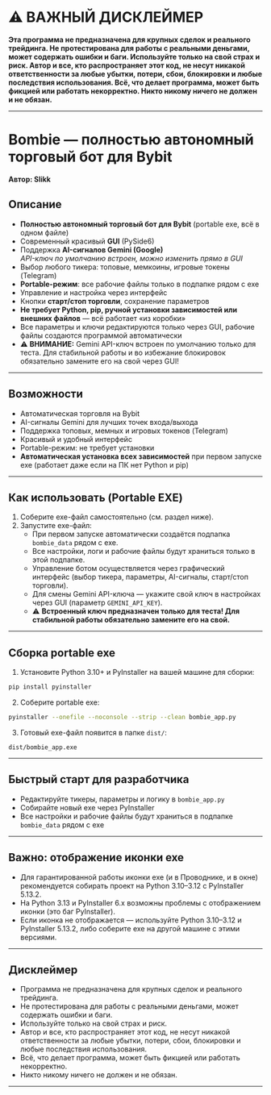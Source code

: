# ⚠️ ВАЖНЫЙ ДИСКЛЕЙМЕР

**Эта программа не предназначена для крупных сделок и реального трейдинга. Не протестирована для работы с реальными деньгами, может содержать ошибки и баги. Используйте только на свой страх и риск. Автор и все, кто распространяет этот код, не несут никакой ответственности за любые убытки, потери, сбои, блокировки и любые последствия использования. Всё, что делает программа, может быть фикцией или работать некорректно. Никто никому ничего не должен и не обязан.**

---

# Bombie — полностью автономный торговый бот для Bybit

**Автор: Slikk**

## Описание

- **Полностью автономный торговый бот для Bybit** (portable exe, всё в одном файле)
- Современный красивый **GUI** (PySide6)
- Поддержка **AI-сигналов Gemini (Google)**  
  _API-ключ по умолчанию встроен, можно изменить прямо в GUI_
- Выбор любого тикера: топовые, мемкоины, игровые токены (Telegram)
- **Portable-режим**: все рабочие файлы только в подпапке рядом с exe
- Управление и настройка через интерфейс
- Кнопки **старт/стоп торговли**, сохранение параметров
- **Не требует Python, pip, ручной установки зависимостей или внешних файлов** — всё работает «из коробки»
- Все параметры и ключи редактируются только через GUI, рабочие файлы создаются программой автоматически
- ⚠️ **ВНИМАНИЕ:** Gemini API-ключ встроен по умолчанию только для теста. Для стабильной работы и во избежание блокировок обязательно замените его на свой через GUI!

---

## Возможности

- Автоматическая торговля на Bybit
- AI-сигналы Gemini для лучших точек входа/выхода
- Поддержка топовых, мемных и игровых токенов (Telegram)
- Красивый и удобный интерфейс
- Portable-режим: не требует установки
- **Автоматическая установка всех зависимостей** при первом запуске exe (работает даже если на ПК нет Python и pip)

---

## Как использовать (Portable EXE)

1. Соберите exe-файл самостоятельно (см. раздел ниже).
2. Запустите exe-файл:
   - При первом запуске автоматически создаётся подпапка `bombie_data` рядом с exe.
   - Все настройки, логи и рабочие файлы будут храниться только в этой подпапке.
   - Управление ботом осуществляется через графический интерфейс (выбор тикера, параметры, AI-сигналы, старт/стоп торговли).
   - Для смены Gemini API-ключа — укажите свой ключ в настройках через GUI (параметр `GEMINI_API_KEY`).
   - ⚠️ **Встроенный ключ предназначен только для теста! Для стабильной работы обязательно замените его на свой.**

---

## Сборка portable exe

1. Установите Python 3.10+ и PyInstaller на вашей машине для сборки:

```sh
pip install pyinstaller
```

2. Соберите portable exe:

```sh
pyinstaller --onefile --noconsole --strip --clean bombie_app.py
```

3. Готовый exe-файл появится в папке `dist/`:

```
dist/bombie_app.exe
```

---

## Быстрый старт для разработчика

- Редактируйте тикеры, параметры и логику в `bombie_app.py`
- Собирайте новый exe через PyInstaller
- Все настройки и рабочие файлы будут храниться в подпапке `bombie_data` рядом с exe 

---

## Важно: отображение иконки exe

- Для гарантированной работы иконки exe (и в Проводнике, и в окне) рекомендуется собирать проект на Python 3.10–3.12 с PyInstaller 5.13.2.
- На Python 3.13 и PyInstaller 6.x возможны проблемы с отображением иконки (это баг PyInstaller).
- Если иконка не отображается — используйте Python 3.10–3.12 и PyInstaller 5.13.2, либо соберите exe на другой машине с этими версиями.

---

## Дисклеймер

- Программа не предназначена для крупных сделок и реального трейдинга.
- Не протестирована для работы с реальными деньгами, может содержать ошибки и баги.
- Используйте только на свой страх и риск.
- Автор и все, кто распространяет этот код, не несут никакой ответственности за любые убытки, потери, сбои, блокировки и любые последствия использования.
- Всё, что делает программа, может быть фикцией или работать некорректно.
- Никто никому ничего не должен и не обязан.

--- 